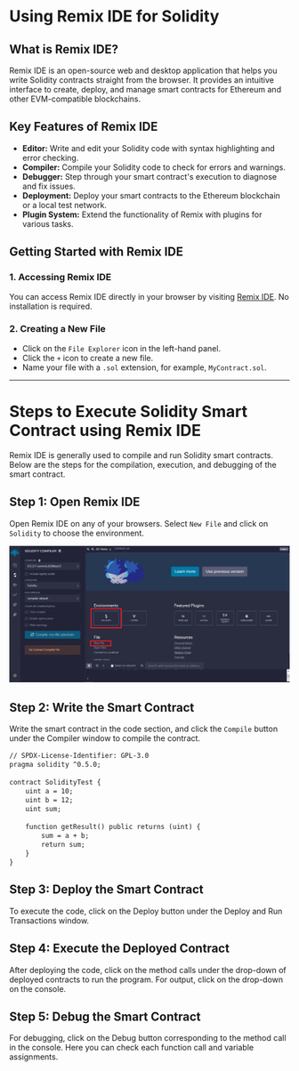 # Using Remix IDE for Solidity

## What is Remix IDE?
Remix IDE is an open-source web and desktop application that helps you write Solidity contracts straight from the browser. It provides an intuitive interface to create, deploy, and manage smart contracts for Ethereum and other EVM-compatible blockchains.

## Key Features of Remix IDE
- **Editor:** Write and edit your Solidity code with syntax highlighting and error checking.
- **Compiler:** Compile your Solidity code to check for errors and warnings.
- **Debugger:** Step through your smart contract's execution to diagnose and fix issues.
- **Deployment:** Deploy your smart contracts to the Ethereum blockchain or a local test network.
- **Plugin System:** Extend the functionality of Remix with plugins for various tasks.

## Getting Started with Remix IDE

### 1. Accessing Remix IDE
You can access Remix IDE directly in your browser by visiting [Remix IDE](https://remix.ethereum.org/). No installation is required.

### 2. Creating a New File
- Click on the `File Explorer` icon in the left-hand panel.
- Click the `+` icon to create a new file.
- Name your file with a `.sol` extension, for example, `MyContract.sol`.



----------------------
# Steps to Execute Solidity Smart Contract using Remix IDE

Remix IDE is generally used to compile and run Solidity smart contracts. Below are the steps for the compilation, execution, and debugging of the smart contract.

## Step 1: Open Remix IDE

Open Remix IDE on any of your browsers. Select `New File` and click on `Solidity` to choose the environment.

<p align="center">
<img src="../../Images/sol-1.png" width="600">
</p>


## Step 2: Write the Smart Contract

Write the smart contract in the code section, and click the `Compile` button under the Compiler window to compile the contract.

```solidity
// SPDX-License-Identifier: GPL-3.0
pragma solidity ^0.5.0;

contract SolidityTest {
    uint a = 10;
    uint b = 12;
    uint sum;

    function getResult() public returns (uint) {
        sum = a + b;
        return sum;
    }
}
```
## Step 3: Deploy the Smart Contract
To execute the code, click on the Deploy button under the Deploy and Run Transactions window.


## Step 4: Execute the Deployed Contract
After deploying the code, click on the method calls under the drop-down of deployed contracts to run the program. For output, click on the drop-down on the console.


## Step 5: Debug the Smart Contract
For debugging, click on the Debug button corresponding to the method call in the console. Here you can check each function call and variable assignments.



